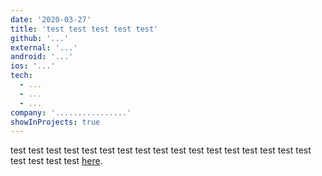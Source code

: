 ```yaml
---
date: '2020-03-27'
title: 'test test test test test'
github: '...'
external: '...'
android: '...'
ios: '...'
tech:
  - ...
  - ...
  - ...
company: '................'
showInProjects: true
---
```


test test test test test test test test test test test test test test test test test test test test test
[here](https://www.google.com).

